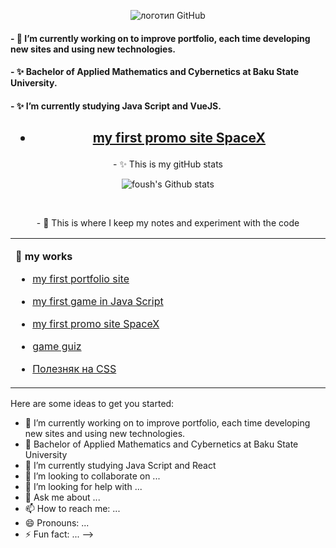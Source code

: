 <p align='center' style="width: 100%">
  <img  src="https://media.giphy.com/media/xT9IgzoKnwFNmISR8I/giphy.gif" alt="логотип GitHub">
</p>


<h4>
- 🔭 I’m currently working on to improve portfolio, each time developing new sites and using new technologies.</h4>
<h4>
- ✨ Bachelor of Applied Mathematics and Cybernetics at Baku State University.
</h4>
<h4>
- ✨ I’m currently studying Java Script and VueJS.
</h4>



<h2 align="center">

- [my first promo site SpaceX](https://mr-crodo.github.io/spacex/)

</h2>

<p align="center">
- ✨ This is my gitHub stats
</p>
<p align="center">
  <!-- <img src="https://github-readme-stats.vercel.app/api?username=mr-crodo&show_icons=true&theme=tokyonight" alt="foush's Github stats"> -->
  <img src="https://api.github.com/repos/mr-crodo/all/stats/code_frequency" alt="foush's Github stats">
</p><br>

<p align="center">
- 🔭 This is where I keep my notes and experiment with the code
</p>
<!--
**mr-crodo/mr-crodo** is a ✨ _special_ ✨ repository because its `README.md` (this file) appears on your GitHub profile. https://media.giphy.com/media/hTx7NalHuPFYimYxR6/giphy.gif
-->

<table><tr><td valign="top" width="50%">

**:memo: my works**

- [my first portfolio site](https://mr-crodo.github.io/site1/)
- [my first game in Java Script](https://mr-crodo.github.io/game1/)

- [my first promo site SpaceX](https://mr-crodo.github.io/spacex/)
- [game guiz](https://gist.github.com/chrisryana/303fe64e5a42b395b0ef1bcd14830492)
- [Полезняк на CSS](https://gist.github.com/chrisryana/17bdb7ba64f189201cb8e81421e30106)

</td></tr></table>

Here are some ideas to get you started:

- 🔭 I’m currently working on to improve portfolio, each time developing new sites and using new technologies.
- 🌱 Bachelor of Applied Mathematics and Cybernetics at Baku State University
- 🌱 I’m currently studying Java Script and React
- 👯 I’m looking to collaborate on ...
- 🤔 I’m looking for help with ...
- 💬 Ask me about ...
- 📫 How to reach me: ...
- 😄 Pronouns: ...
- ⚡ Fun fact: ...
-->

